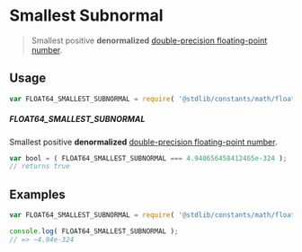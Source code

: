 # Smallest Subnormal

> Smallest positive **denormalized** [double-precision floating-point number][ieee754].

<section class="usage">

## Usage

<!-- eslint-disable id-length -->

```javascript
var FLOAT64_SMALLEST_SUBNORMAL = require( '@stdlib/constants/math/float64-smallest-subnormal' );
```

##### FLOAT64_SMALLEST_SUBNORMAL

Smallest positive **denormalized** [double-precision floating-point number][ieee754].

```javascript
var bool = ( FLOAT64_SMALLEST_SUBNORMAL === 4.940656458412465e-324 );
// returns true
```

</section>

<!-- /.usage -->

<section class="examples">

## Examples

<!-- TODO: better example -->

<!-- eslint-disable id-length -->

```javascript
var FLOAT64_SMALLEST_SUBNORMAL = require( '@stdlib/constants/math/float64-smallest-subnormal' );

console.log( FLOAT64_SMALLEST_SUBNORMAL );
// => ~4.94e-324
```

</section>

<!-- /.examples -->

<section class="links">

[ieee754]: http://en.wikipedia.org/wiki/IEEE_754-1985

</section>

<!-- /.links -->
